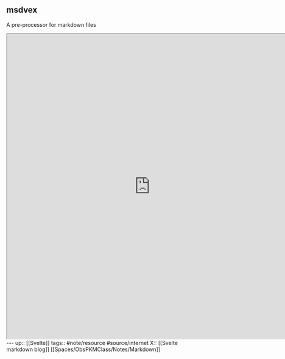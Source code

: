 ## msdvex

A pre-processor for markdown files
<iframe width=750 height=800 src="https://mdsvex.pngwn.io/"></iframe>
---
up:: [[Svelte]]
tags:: #note/resource #source/internet 
X:: [[Svelte markdown blog]] [[Spaces/ObsPKMClass/Notes/Markdown]]